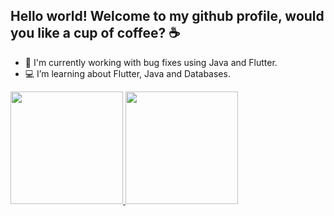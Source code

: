 ## Hello world! Welcome to my github profile, would you like a cup of coffee? ☕

- 🐛 I'm currently working with bug fixes using Java and Flutter.
- 💻 I’m learning about Flutter, Java and Databases.

<div>
  <a href="https://github.com/gu-alves">
  <img height="180em" src="https://github-readme-stats.vercel.app/api?username=gu-alves&show_icons=true&theme=dracula&include_all_commits=true&count_private=true"/>
  <img height="180em" src="https://github-readme-stats.vercel.app/api/top-langs/?username=gualves&layout=compact&langs_count=7&theme=dracula"/>
</div>
